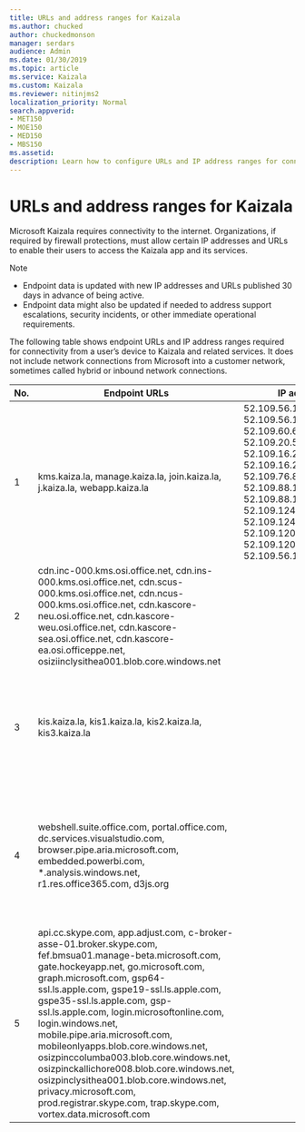 ```yaml
---
title: URLs and address ranges for Kaizala
ms.author: chucked
author: chuckedmonson
manager: serdars
audience: Admin
ms.date: 01/30/2019
ms.topic: article
ms.service: Kaizala
ms.custom: Kaizala
ms.reviewer: nitinjms2
localization_priority: Normal
search.appverid:
- MET150
- MOE150
- MED150
- MBS150
ms.assetid: 
description: Learn how to configure URLs and IP address ranges for connectivity in Kaizala.
---
```


# URLs and address ranges for Kaizala

Microsoft Kaizala requires connectivity to the internet. Organizations, if required by firewall protections, must allow certain IP addresses and URLs to enable their users to access the Kaizala app and its services.

> [!NOTE]
> - Endpoint data is updated with new IP addresses and URLs published 30 days in advance of being active.
> - Endpoint data might also be updated if needed to address support escalations, security incidents, or other immediate operational requirements.

The following table shows endpoint URLs and IP address ranges required for connectivity from a user’s device to Kaizala and related services. It does not include network connections from Microsoft into a customer network, sometimes called hybrid or inbound network connections.

| No. | Endpoint URLs | IP addresses | Port | Notes|
|--------|-----|-----------|----|------------|
| 1 | kms.kaiza.la, manage.kaiza.la, join.kaiza.la, j.kaiza.la, webapp.kaiza.la |52.109.56.16, 52.109.56.17, 52.109.60.5, 52.109.60.6, 52.109.20.50, 52.109.20.52, 52.109.16.26, 52.109.16.27, 52.109.76.83,52.109.76.84, 52.109.88.113, 52.109.88.114, 52.109.124.45, 52.109.124.46, 52.109.120.89, 52.109.120.90, 52.109.56.12, 52.109.56.13   |443 | These are static IP addresses for Kaizala service endpoint, Kaizala management portal, Kaizala web app, and joining URLs |
| 2 | cdn.inc-000.kms.osi.office.net, cdn.ins-000.kms.osi.office.net, cdn.scus-000.kms.osi.office.net, cdn.ncus-000.kms.osi.office.net, cdn.kascore-neu.osi.office.net, cdn.kascore-weu.osi.office.net, cdn.kascore-sea.osi.office.net, cdn.kascore-ea.osi.officeppe.net, osiziinclysithea001.blob.core.windows.net | |443 | Used for mostly storing documents and images generated within Kaizala |
| 3 |  kis.kaiza.la, kis1.kaiza.la, kis2.kaiza.la, kis3.kaiza.la | |443 | Needed for enabling Kaizala APIs being used within app (both by Kaizala app and third-party system) |
| 4 | webshell.suite.office.com, portal.office.com, dc.services.visualstudio.com, browser.pipe.aria.microsoft.com, embedded.powerbi.com, *.analysis.windows.net, r1.res.office365.com, d3js.org | |443 | Needed for enabling Office 365 services (including PowerBI reports) and other features on Kaizala management portal |
| 5 | api.cc.skype.com, app.adjust.com, c-broker-asse-01.broker.skype.com, fef.bmsua01.manage-beta.microsoft.com, gate.hockeyapp.net, go.microsoft.com, graph.microsoft.com, gsp64-ssl.ls.apple.com, gspe19-ssl.ls.apple.com, gspe35-ssl.ls.apple.com, gsp-ssl.ls.apple.com, login.microsoftonline.com, login.windows.net, mobile.pipe.aria.microsoft.com, mobileonlyapps.blob.core.windows.net, osizpinccolumba003.blob.core.windows.net, osizpinckallichore008.blob.core.windows.net, osizpinclysithea001.blob.core.windows.net, privacy.microsoft.com, prod.registrar.skype.com, trap.skype.com, vortex.data.microsoft.com | |443 | Other URLs needed to allow Kaizala app to operate normally |


